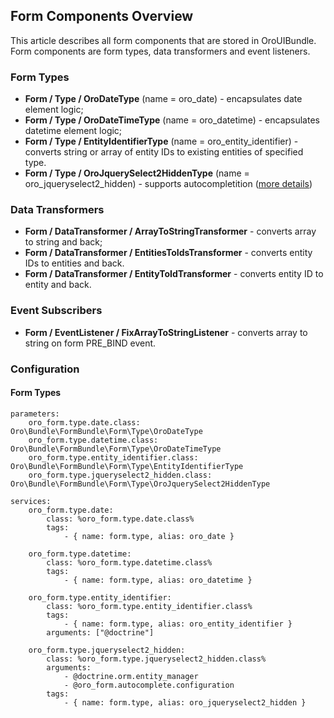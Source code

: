Form Components Overview
------------------------

This article describes all form components that are stored in OroUIBundle.
Form components are form types, data transformers and event listeners.

### Form Types

* **Form / Type / OroDateType** (name = oro_date) - encapsulates date element logic;
* **Form / Type / OroDateTimeType** (name = oro_datetime) - encapsulates datetime element logic;
* **Form / Type / EntityIdentifierType** (name = oro_entity_identifier) - converts string or array of entity IDs to existing entities of specified type.
* **Form / Type / OroJquerySelect2HiddenType** (name = oro_jqueryselect2_hidden) - supports autocompletition ([more details](./autocomplete_form_type.md))

### Data Transformers

* **Form / DataTransformer / ArrayToStringTransformer** - converts array to string and back;
* **Form / DataTransformer / EntitiesToIdsTransformer** - converts entity IDs to entities and back.
* **Form / DataTransformer / EntityToIdTransformer** - converts entity ID to entity and back.


### Event Subscribers

* **Form / EventListener / FixArrayToStringListener** - converts array to string on form PRE_BIND event.


### Configuration

#### Form Types

```
parameters:
    oro_form.type.date.class:              Oro\Bundle\FormBundle\Form\Type\OroDateType
    oro_form.type.datetime.class:          Oro\Bundle\FormBundle\Form\Type\OroDateTimeType
    oro_form.type.entity_identifier.class: Oro\Bundle\FormBundle\Form\Type\EntityIdentifierType
    oro_form.type.jqueryselect2_hidden.class: Oro\Bundle\FormBundle\Form\Type\OroJquerySelect2HiddenType

services:
    oro_form.type.date:
        class: %oro_form.type.date.class%
        tags:
            - { name: form.type, alias: oro_date }

    oro_form.type.datetime:
        class: %oro_form.type.datetime.class%
        tags:
            - { name: form.type, alias: oro_datetime }

    oro_form.type.entity_identifier:
        class: %oro_form.type.entity_identifier.class%
        tags:
            - { name: form.type, alias: oro_entity_identifier }
        arguments: ["@doctrine"]

    oro_form.type.jqueryselect2_hidden:
        class: %oro_form.type.jqueryselect2_hidden.class%
        arguments:
            - @doctrine.orm.entity_manager
            - @oro_form.autocomplete.configuration
        tags:
            - { name: form.type, alias: oro_jqueryselect2_hidden }
```
